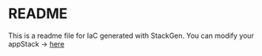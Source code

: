 # README
This is a readme file for IaC generated with StackGen.
You can modify your appStack -> [here](http://main.dev.stackgen.com/appstacks/a6d6af03-f9c0-4cec-bac5-29c8fb52a65c)
